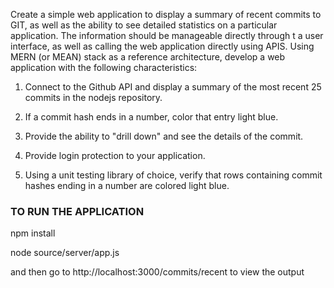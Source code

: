 Create a simple web application to display a summary of recent commits to GIT, as well as the ability to see detailed statistics on a particular application.  The information should be manageable directly through t a user interface, as well as calling the web application directly using APIS.  Using MERN (or MEAN) stack as a reference architecture, develop a web application with the following characteristics:

1. Connect to the Github API and display a summary of the most recent 25 commits in the nodejs repository.

2. If a commit hash ends in a number, color that entry light blue.

3. Provide the ability to "drill down" and see the details of the commit.

4. Provide login protection to your application.

5. Using a unit testing library of choice, verify that rows containing commit hashes ending in a number are colored light blue.

### TO RUN THE APPLICATION

npm install

node source/server/app.js

and then go to http://localhost:3000/commits/recent to view the output
